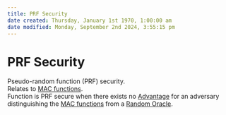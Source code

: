 ```yaml
---  
title: PRF Security  
date created: Thursday, January 1st 1970, 1:00:00 am  
date modified: Monday, September 2nd 2024, 3:55:15 pm  
---  
```

# PRF Security  
Pseudo-random function (PRF) security.  
Relates to [MAC functions](../MAC_function.md).  
Function is PRF secure when there exists no [Advantage](./Advantage.md) for an adversary distinguishing the [MAC functions](../MAC_function.md) from a [Random Oracle](./Random_Oracle.md).